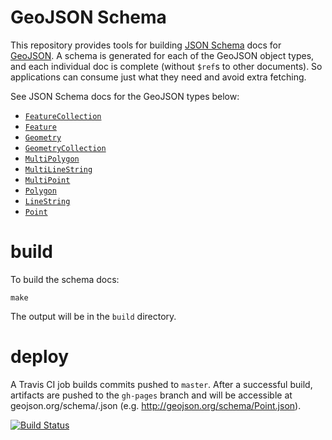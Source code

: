 # GeoJSON Schema

This repository provides tools for building [JSON Schema](http://json-schema.org/) docs for [GeoJSON](http://geojson.org/).  A schema is generated for each of the GeoJSON object types, and each individual doc is complete (without `$ref`s to other documents).  So applications can consume just what they need and avoid extra fetching.

See JSON Schema docs for the GeoJSON types below:
 * [`FeatureCollection`](http://geojson.org/schema/FeatureCollection.json)
 * [`Feature`](http://geojson.org/schema/Feature.json)
 * [`Geometry`](http://geojson.org/schema/Geometry.json)
 * [`GeometryCollection`](http://geojson.org/schema/GeometryCollection.json)
 * [`MultiPolygon`](http://geojson.org/schema/MultiPolygon.json)
 * [`MultiLineString`](http://geojson.org/schema/MultiLineString.json)
 * [`MultiPoint`](http://geojson.org/schema/MultiPoint.json)
 * [`Polygon`](http://geojson.org/schema/Polygon.json)
 * [`LineString`](http://geojson.org/schema/LineString.json)
 * [`Point`](http://geojson.org/schema/Point.json)

# build

To build the schema docs:

    make

The output will be in the `build` directory.

# deploy

A Travis CI job builds commits pushed to `master`.  After a successful build, artifacts are pushed to the `gh-pages` branch and will be accessible at geojson.org/schema/<name>.json (e.g. http://geojson.org/schema/Point.json).

[![Build Status](https://travis-ci.org/geojson/schema.svg?branch=master)](https://travis-ci.org/geojson/schema)
